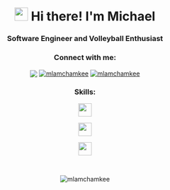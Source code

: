 <h1 align="center"><img src = "https://raw.githubusercontent.com/MartinHeinz/MartinHeinz/master/wave.gif" width = 30px> Hi there! I'm Michael</h1>
<h3 align="center">Software Engineer and Volleyball Enthusiast</h3>

<h3 align="center">Connect with me:</h3>
<div align="center">

<a href="mailto:mlamchamkee@gmail.com" target="blank"><img align="center" src="https://img.shields.io/badge/Gmail-D14836?style=for-the-badge&logo=gmail&logoColor=white"/></a>
<a href="https://linkedin.com/in/mlamchamkee" target="_blank"><img align="center" src="https://img.shields.io/badge/linkedin-%230077B5.svg?style=for-the-badge&logo=linkedin&logoColor=white" alt="mlamchamkee" /></a>
 <a href="https://discordapp.com/users/999680310742614046" target="_blank"><img align="center" src="https://img.shields.io/badge/Discord-%235865F2.svg?style=for-the-badge&logo=discord&logoColor=white" alt="mlamchamkee" /></a>
</div>


<h3 align="center">Skills:</h3>
<p align="center">
  <a href="https://skillicons.dev">
    <img src="https://skillicons.dev/icons?i=py,ts,js,html,css" height="30"/>
  </a>
</p>
<p align="center">
  <a href="https://skillicons.dev">
    <img src="https://skillicons.dev/icons?i=react,redux,materialui,django,flask,nodejs,express,postgres,mongodb,jest" height="30"/>
  </a>
</p>
<p align="center">
  <a href="https://skillicons.dev">
    <img src="https://skillicons.dev/icons?i=git,aws,docker,webpack,heroku" height="30"/>
  </a>
</p>

<!-- <p align="center">
  <a href="https://github.com/mlamchamkee/github-readme-stats">
    <img src="https://github-readme-stats.vercel.app/api/top-langs/?username=mlamchamkee&layout=compact"/>
  </a>
</p> -->
<p>&nbsp;</p> 
<p align="center"> 
  <img src="https://komarev.com/ghpvc/?username=mlamchamkee&label=Profile%20views&color=0e75b6&style=for-the-badge" alt="mlamchamkee" /> 
</p>
